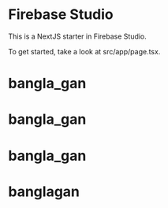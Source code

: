 # Firebase Studio

This is a NextJS starter in Firebase Studio.

To get started, take a look at src/app/page.tsx.
# bangla_gan
# bangla_gan
# bangla_gan
# banglagan
